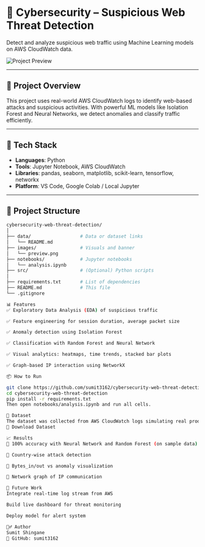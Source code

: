 # 🔐 Cybersecurity – Suspicious Web Threat Detection

Detect and analyze suspicious web traffic using Machine Learning models on AWS CloudWatch data.

![Project Preview](https://www.google.com/url?sa=i&url=https%3A%2F%2Fcyberpedia.reasonlabs.com%2FEN%2Fsuspicious%2520website%2520detection.html&psig=AOvVaw1DkITXR_mp0FXJPJ-Qdnj2&ust=1744800645226000&source=images&cd=vfe&opi=89978449&ved=0CBQQjRxqFwoTCND-4oTv2YwDFQAAAAAdAAAAABAE)

---

## 📌 Project Overview

This project uses real-world AWS CloudWatch logs to identify web-based attacks and suspicious activities. With powerful ML models like Isolation Forest and Neural Networks, we detect anomalies and classify traffic efficiently.

---

## 🧠 Tech Stack

- **Languages**: Python
- **Tools**: Jupyter Notebook, AWS CloudWatch
- **Libraries**: pandas, seaborn, matplotlib, scikit-learn, tensorflow, networkx
- **Platform**: VS Code, Google Colab / Local Jupyter

---

## 📁 Project Structure

```bash
cybersecurity-web-threat-detection/
│
├── data/                  # Data or dataset links
│   └── README.md
├── images/                # Visuals and banner
│   └── preview.png
├── notebooks/             # Jupyter notebooks
│   └── analysis.ipynb
├── src/                   # (Optional) Python scripts
│
├── requirements.txt       # List of dependencies
├── README.md              # This file
└── .gitignore

📊 Features
✅ Exploratory Data Analysis (EDA) of suspicious traffic

✅ Feature engineering for session duration, average packet size

✅ Anomaly detection using Isolation Forest

✅ Classification with Random Forest and Neural Network

✅ Visual analytics: heatmaps, time trends, stacked bar plots

✅ Graph-based IP interaction using NetworkX

📦 How to Run

git clone https://github.com/sumit3162/cybersecurity-web-threat-detection.git
cd cybersecurity-web-threat-detection
pip install -r requirements.txt
Then open notebooks/analysis.ipynb and run all cells.

📂 Dataset
The dataset was collected from AWS CloudWatch logs simulating real production web traffic.
🔗 Download Dataset

📈 Results
📌 100% accuracy with Neural Network and Random Forest (on sample data)

📌 Country-wise attack detection

📌 Bytes_in/out vs anomaly visualization

📌 Network graph of IP communication

🧩 Future Work
Integrate real-time log stream from AWS

Build live dashboard for threat monitoring

Deploy model for alert system

🙋‍♂️ Author
Sumit Shingane
🔗 GitHub: sumit3162

